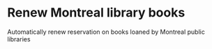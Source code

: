 # Renew Montreal library books

Automatically renew reservation on books loaned by Montreal public libraries 

